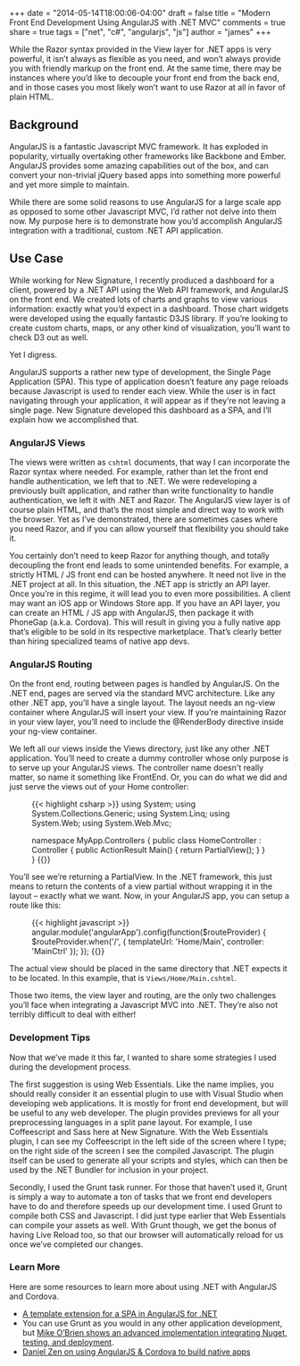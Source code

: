 +++
date = "2014-05-14T18:00:06-04:00"
draft = false
title = "Modern Front End Development Using AngularJS with .NET MVC"
comments = true
share = true
tags = ["net", "c#", "angularjs", "js"]
author = "james"
+++

While the Razor syntax provided in the View layer for .NET apps is very powerful, it isn’t always as flexible as you need, and won’t always provide you with friendly markup on the front end. At the same time, there may be instances where you’d like to decouple your front end from the back end, and in those cases you most likely won’t want to use Razor at all in favor of plain HTML.

## Background

AngularJS is a fantastic Javascript MVC framework. It has exploded in popularity, virtually overtaking other frameworks like Backbone and Ember. AngularJS provides some amazing capabilities out of the box, and can convert your non-trivial jQuery based apps into something more powerful and yet more simple to maintain.

While there are some solid reasons to use AngularJS for a large scale app as opposed to some other Javascript MVC, I’d rather not delve into them now. My purpose here is to demonstrate how you’d accomplish AngularJS integration with a traditional, custom .NET API application.

## Use Case

While working for New Signature, I recently produced a dashboard for a client, powered by a .NET API using the Web API framework, and AngularJS on the front end. We created lots of charts and graphs to view various information: exactly what you’d expect in a dashboard. Those chart widgets were developed using the equally fantastic D3JS library. If you’re looking to create custom charts, maps, or any other kind of visualization, you’ll want to check D3 out as well.

Yet I digress.

AngularJS supports a rather new type of development, the Single Page Application (SPA). This type of application doesn’t feature any page reloads because Javascript is used to render each view. While the user is in fact navigating through your application, it will appear as if they’re not leaving a single page. New Signature developed this dashboard as a SPA, and I’ll explain how we accomplished that.

### AngularJS Views

The views were written as `cshtml` documents, that way I can incorporate the Razor syntax where needed. For example, rather than let the front end handle authentication, we left that to .NET. We were redeveloping a previously built application, and rather than write functionality to handle authentication, we left it with .NET and Razor. The AngularJS view layer is of course plain HTML, and that’s the most simple and direct way to work with the browser. Yet as I’ve demonstrated, there are sometimes cases where you need Razor, and if you can allow yourself that flexibility you should take it.

You certainly don’t need to keep Razor for anything though, and totally decoupling the front end leads to some unintended benefits. For example, a strictly HTML / JS front end can be hosted anywhere. It need not live in the .NET project at all. In this situation, the .NET app is strictly an API layer. Once you’re in this regime, it will lead you to even more possibilities. A client may want an iOS app or Windows Store app. If you have an API layer, you can create an HTML / JS app with AngularJS, then package it with PhoneGap (a.k.a. Cordova). This will result in giving you a fully native app that’s eligible to be sold in its respective marketplace. That’s clearly better than hiring specialized teams of native app devs.

### AngularJS Routing

On the front end, routing between pages is handled by AngularJS. On the .NET end, pages are served via the standard MVC architecture. Like any other .NET app, you’ll have a single layout. The layout needs an ng-view container where AngularJS will insert your view. If you’re maintaining Razor in your view layer, you’ll need to include the @RenderBody directive inside your ng-view container.

We left all our views inside the Views directory, just like any other .NET application. You’ll need to create a dummy controller whose only purpose is to serve up your AngularJS views. The controller name doesn't really matter, so name it something like FrontEnd. Or, you can do what we did and just serve the views out of your Home controller:

<figure class="code">
{{< highlight csharp >}}
using System;
using System.Collections.Generic;
using System.Linq;
using System.Web;
using System.Web.Mvc;

namespace MyApp.Controllers
{
    public class HomeController : Controller
    {
        public ActionResult Main()
        {
            return PartialView();
        }
    }
}
{{</highlight>}}
</figure>

You’ll see we’re returning a PartialView. In the .NET framework, this just means to return the contents of a view partial without wrapping it in the layout – exactly what we want. Now, in your AngularJS app, you can setup a route like this:

<figure class="code">
{{< highlight javascript >}}
angular.module('angularApp').config(function($routeProvider) {
  $routeProvider.when('/', {
    templateUrl: 'Home/Main',
    controller: 'MainCtrl'
  });
});
{{</highlight>}}
</figure>

The actual view should be placed in the same directory that .NET expects it to be located. In this example, that is `Views/Home/Main.cshtml`.

Those two items, the view layer and routing, are the only two challenges you’ll face when integrating a Javascript MVC into .NET. They’re also not terribly difficult to deal with either!

### Development Tips

Now that we’ve made it this far, I wanted to share some strategies I used during the development process.

The first suggestion is using Web Essentials. Like the name implies, you should really consider it an essential plugin to use with Visual Studio when developing web applications. It is mostly for front end development, but will be useful to any web developer. The plugin provides previews for all your preprocessing languages in a split pane layout. For example, I use Coffeescript and Sass here at New Signature. With the Web Essentials plugin, I can see my Coffeescript in the left side of the screen where I type; on the right side of the screen I see the compiled Javascript. The plugin itself can be used to generate all your scripts and styles, which can then be used by the .NET Bundler for inclusion in your project.

Secondly, I used the Grunt task runner. For those that haven’t used it, Grunt is simply a way to automate a ton of tasks that we front end developers have to do and therefore speeds up our development time. I used Grunt to compile both CSS and Javascript. I did just type earlier that Web Essentials can compile your assets as well. With Grunt though, we get the bonus of having Live Reload too, so that our browser will automatically reload for us once we’ve completed our changes.

### Learn More

Here are some resources to learn more about using .NET with AngularJS and Cordova.

* [A template extension for a SPA in AngularJS for .NET](http://visualstudiogallery.msdn.microsoft.com/5af151b2-9ed2-4809-bfe8-27566bfe7d83)
* You can use Grunt as you would in any other application development, but [Mike O’Brien shows an advanced implementation integrating Nuget, testing, and deployment](http://www.mikeobrien.net/blog/using-grunt-to-build-and-deploy-dotnet-apps).
* [Daniel Zen on using AngularJS & Cordova to build native apps](http://www.youtube.com/watch?v=wVntVkRLR3M)